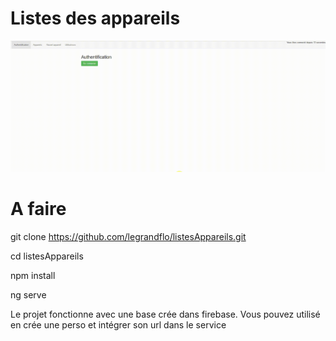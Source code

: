 # Listes des appareils

![demo](https://github.com/legrandflo/listesAppareils/blob/master/listesAppareils.gif) 

# A faire

git clone https://github.com/legrandflo/listesAppareils.git

cd listesAppareils

npm install

ng serve

Le projet fonctionne avec une base crée dans firebase.
Vous pouvez utilisé en crée une perso et intégrer son url dans le service

